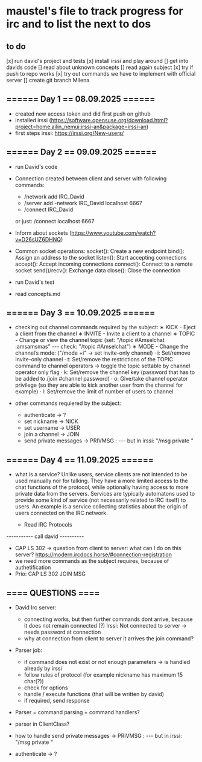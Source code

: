 # maustel's file to track progress for irc and to list the next to dos

## to do
[x] run david's project and tests
[x] install irssi and play around
[] get into davids code
[] read about unknown concepts
[] read again subject
[x] try if push to repo works
[x] try out commands we have to implement with official server
[] create git branch Milena

## ====== Day 1 == 08.09.2025 ======
- created new access token and did first push on github
- installed irssi (https://software.opensuse.org/download.html?project=home:ailin_nemui:irssi-an&package=irssi-an)
- first steps irssi: https://irssi.org/New-users/

## ====== Day 2 == 09.09.2025 ======
- run David's code
- Connection created between client and server with following commands:
	- /network add IRC_David
	- /server add -network IRC_David localhost 6667
	- /connect IRC_David

    or just: /connect localhost 6667 <password>

- Inform about sockets (https://www.youtube.com/watch?v=D26sUZ6DHNQ)
- Common socket operations:
    socket(): Create a new endpoint
    bind(): Assign an address to the socket
    listen(): Start accepting connections
    accept(): Accept incoming connections
    connect(): Connect to a remote socket
    send()/recv(): Exchange data
    close(): Close the connection

- run David's test
- read concepts.md

## ====== Day 3 == 10.09.2025 ======
- checking out channel commands required by the subject:
    ∗ KICK - Eject a client from the channel
    ∗ INVITE - Invite a client to a channel
    ∗ TOPIC - Change or view the channel topic (set: "/topic #Amselchat :amsamsmas" --- check: "/topic #Amselchat")
    ∗ MODE - Change the channel’s mode: ("/mode +i" -> set invite-only channel)
        · i: Set/remove Invite-only channel
        · t: Set/remove the restrictions of the TOPIC command to channel operators -> toggle the topic settable by channel operator only flag
        · k: Set/remove the channel key (password that has to be added to /join #channel password)
        · o: Give/take channel operator privilege (so they are able to kick another user from the channel for example)
        · l: Set/remove the limit of number of users to channel

- other commands requiered by the subject:
    - authenticate -> ?
    - set nickname -> NICK <nickname>
    - set username -> USER <user> <mode> <unused> <realname>
    - join a channel -> JOIN <channel>
    - send private messages -> PRIVMSG <user> :<message-content> --- but in irssi: "/msg <user> private <message-content>"

## ====== Day 4 == 11.09.2025 ======
- what is a service?
    Unlike users, service clients are not intended to be used manually
   nor for talking.  They have a more limited access to the chat
   functions of the protocol, while optionally having access to more
   private data from the servers.
   Services are typically automatons used to provide some kind of
   service (not necessarily related to IRC itself) to users.  An example
   is a service collecting statistics about the origin of users
   connected on the IRC network.

   - Read IRC Protocols

----------- call david ----------
- CAP LS 302 -> question from client to server: what can I do on this server?
    https://modern.ircdocs.horse/#connection-registration
- we need more commands as the subject requires, because of authetification
- Prio:
    CAP LS 302
    JOIN
    MSG

## ==== QUESTIONS ====
- David Irc server:
	- connecting works, but then further commands dont arrive, because
		it does not remain connected (?) Irssi: Not connected to server -> needs password at connection
	- why at connection from client to server it arrives the join command?

- Parser job:
    - if command does not exist or not enough parameters -> is handled already by irssi
    - follow rules of protocol (for example nickname has maximum 15 char(?))
    - check for options
    - handle / execute functions (that will be written by david)
    - if required, send response

- Parser = command parsing + command handlers?
- parser in ClientClass?
- how to handle send private messages -> PRIVMSG <user> :<message-content> --- but in irssi: "/msg <user> private <message-content>"

- authenticate -> ?


